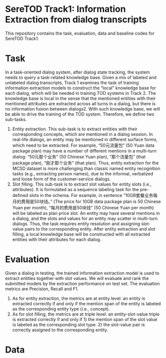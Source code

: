 # SereTOD Track1: Information Extraction from dialog transcripts
This repository contains the task, evaluation, data and baseline codes for SereTOD Track1. 
# Task    
In a task-oriented dialog system, after dialog state tracking, the system needs to query a task-related knowledge base. Given a mix of labeled and unlabeled dialog transcripts, Track 1 examines the task of training information extraction models to construct the “local” knowledge base for each dialog, which will be needed in training TOD systems in Track 2. The knowledge base is local in the sense that the mentioned entities with their mentioned attributes are extracted across all turns in a dialog, but there is no information fusion between dialogs2. With such knowledge base, we will be able to drive the training of the TOD system. Therefore, we define two sub-tasks.  
1) Entity extraction. This sub-task is to extract entities with their corresponding concepts, which are mentioned in a dialog session. In real-life dialogs, an entity
may be mentioned in different surface forms, which need to be extracted. For example, “50元流量包” (50 Yuan data package plan) may have a number of different mentions in a multi-turn dialog: “50元那个业务” (50 Chinese Yuan plan), “那个流量包” (that package plan), “刚才那个业务” (that plan). Thus, entity extraction for the MCSD dataset is more challenging than classic named entity recognition tasks (e.g., extracting person names), due to the informal, verbalized and loose form of the customer-service dialogs.  
2) Slot filling. This sub-task is to extract slot values for entity slots (i.e., attributes). It is formulated as a sequence labeling task for the pre-defined slots in
the schema. For example, in sentence “10GB套餐业务每月的费用是50块钱。” (The price for 10GB data package plan is 50 Chinese Yuan per month), “每月的费用是50块钱” (50 Chinese Yuan per month) will be labeled as plan price slot. An entity may have several mentions in a dialog, and the slots and values for an entity may scatter in multi-turn dialogs. Thus, the task requires entity resolution and assigning slot-value pairs to the corresponding entity. After entity extraction and slot filling, a local knowledge base will be constructed with all extracted entities with their attributes for each dialog.  
# Evaluation  
Given a dialog in testing, the trained information extraction model is used to extract entities together with slot values. We will evaluate and rank the submitted models by the extraction performance on test set. The evaluation metrics are Precision, Recall and F1.  
1) As for entity extraction, the metrics are at entity level: an entity is extracted correctly if and only if the mention span of the entity is labeled as the corresponding entity type (i.e., concept).  
2) As for slot filling, the metrics are at triple level: an entity-slot-value triple is extracted correctly if and only if 1) the mention span of the slot value is labeled as the corresponding slot type. 2) the slot-value pair is correctly assigned to the corresponding entity.  
# Data  
